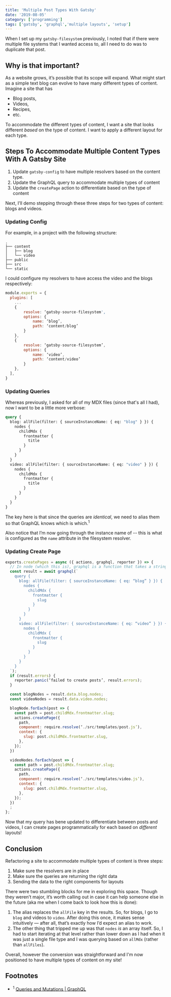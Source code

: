 ```yaml
---
title: 'Multiple Post Types With Gatsby'
date: '2019-08-05'
category: ['programming']
tags: ['gatsby', 'graphql','multiple layouts', 'setup']
---
```


When I set up my `gatsby-filesystem` previously, I noted that if there were multiple file systems that I wanted access to, all I need to do was to duplicate that post.

## Why is that important?
As a website grows, it’s possible that its scope will expand. What might start as a simple text blog can evolve to have many different types of content. Imagine a site that has
* Blog posts,
* Videos,
* Recipes,
* etc.

To accommodate the different types of content, I want a site that looks different _based_ on the type of content. I want to apply a different layout for each type.

## Steps To Accommodate Multiple Content Types With A Gatsby Site

1. Update `gatsby-config` to have multiple resolvers based on the content type.
2. Update the GraphQL query to accommodate multiple types of content
3. Update the `createPage` action to differentiate based on the type of content

Next, I’ll demo stepping through these three steps for two types of content: blogs and videos.

### Updating Config
For example, in a project with the following structure:
``` shell
.
├── content
│   ├── blog
│   └── video
├── public
├── src
└── static
```

I could configure my resolvers to have access the video and the blogs respectively:
``` javascript
module.exports = {
  plugins: [
    ...
    {
        resolve: ‘gatsby-source-filesystem',
        options: {
            name: ‘blog’,
            path: ‘content/blog’
        }
    },
    {
        resolve: ‘gatsby-source-filesystem’,
        options: {
            name: ‘video’,
            path: ‘content/video’
        }
    },
  ],
}
```


### Updating Queries
Whereas previously, I asked for all of my MDX files (since that's all I had), now I want to be a little more verbose:
```graphql
query {
  blog: allFile(filter: { sourceInstanceName: { eq: "blog" } }) {
    nodes {
      childMdx {
        frontmatter {
          title
        }
      }
    }
  }
  video: allFile(filter: { sourceInstanceName: { eq: "video" } }) {
    nodes {
      childMdx {
        frontmatter {
          title
        }
      }
    }
  }
}
```
The key here is that since the queries are _identical_, we need to alias them so that GraphQL knows which is which.<sup>1</sup>

Also notice that I’m now going through the instance name of -- this is what is configured as the `name` attribute in the filesystem resolver.

### Updating  Create Page
``` javascript
exports.createPages = async ({ actions, graphql, reporter }) => {
  // In node (which this is), graphql is a function that takes a string.
  const result = await graphql(`
    query {
      blog: allFile(filter: { sourceInstanceName: { eq: “blog” } }) {
        nodes {
          childMdx {
            frontmatter {
              slug
            }
          }
        }
      }
      video: allFile(filter: { sourceInstanceName: { eq: “video” } }) {
        nodes {
          childMdx {
            frontmatter {
              slug
            }
          }
        }
      }
    }
  `);
  if (result.errors) {
    reporter.panic(‘failed to create posts’, result.errors);
  }

  const blogNodes = result.data.blog.nodes;
  const videoNodes = result.data.video.nodes;

  blogNode.forEach(post => {
    const path = post.childMdx.frontmatter.slug;
    actions.createPage({
      path,
      component: require.resolve(‘./src/templates/post.js’),
      context: {
        slug: post.childMdx.frontmatter.slug,
      },
    });
  })

  videoNodes.forEach(post => {
    const path = post.childMdx.frontmatter.slug;
    actions.createPage({
      path,
      component: require.resolve(‘./src/templates/video.js’),
      context: {
        slug: post.childMdx.frontmatter.slug,
      },
    });
  })
  ;
};
```

Now that my query has bene updated to differentiate between posts and videos, I can create pages programmatically for each based on _different_ layouts!

## Conclusion
Refactoring a site to accommodate multiple types of content is three steps:
1. Make sure the resolvers are in place
2. Make sure the queries are returning the right data
3. Sending the data to the right components for layouts

There were two stumbling blocks for me in exploring this space. Though they weren’t major, it’s worth calling out in case it can help someone else in the future (aka me when I come back to look how this is done):
1. The alias replaces the `allFile` key in the results. So, for blogs, I go to `blog` and videos to `video`. After doing this once, it makes sense intuitively — after all, that’s exactly how I’d expect an alias to work.
2. The other thing that tripped me up was that `nodes` _is_ an array itself. So, I had to start iterating at that level rather than lower down as I had when it was just a single file type and I was querying based on `allMdx` (rather than `allFiles`).

Overall, however the conversion was straightforward and I'm now positioned to have multiple types of content on my site!

## Footnotes
* <sup>1</sup> [Queries and Mutations | GraphQL](https://graphql.org/learn/queries/#aliases)


